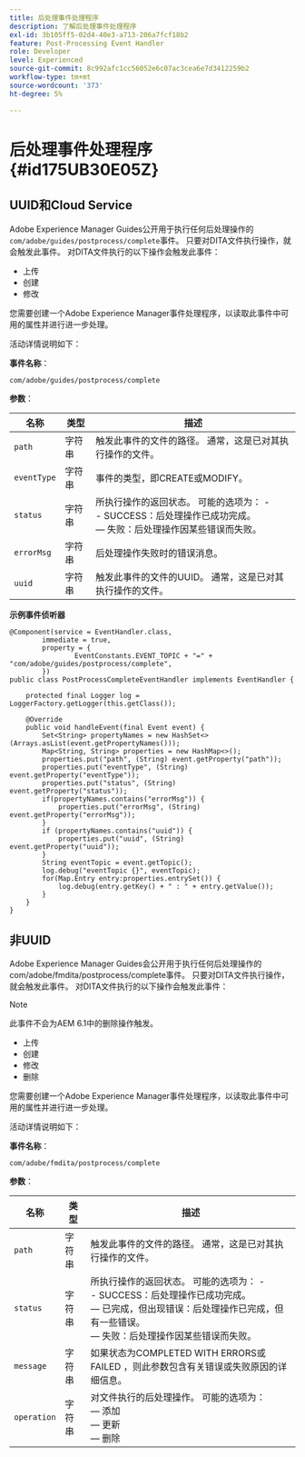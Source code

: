 ```yaml
---
title: 后处理事件处理程序
description: 了解后处理事件处理程序
exl-id: 3b105ff5-02d4-40e3-a713-206a7fcf18b2
feature: Post-Processing Event Handler
role: Developer
level: Experienced
source-git-commit: 8c992afc1cc56052e6c07ac3cea6e7d3412259b2
workflow-type: tm+mt
source-wordcount: '373'
ht-degree: 5%

---
```


# 后处理事件处理程序 {#id175UB30E05Z}

## UUID和Cloud Service

Adobe Experience Manager Guides公开用于执行任何后处理操作的`com/adobe/guides/postprocess/complete`事件。 只要对DITA文件执行操作，就会触发此事件。 对DITA文件执行的以下操作会触发此事件：

- 上传
- 创建
- 修改


您需要创建一个Adobe Experience Manager事件处理程序，以读取此事件中可用的属性并进行进一步处理。

活动详情说明如下：

**事件名称**：

```
com/adobe/guides/postprocess/complete 
```

**参数**：

| 名称 | 类型 | 描述 |
|----|----|-----------|
| `path` | 字符串 | 触发此事件的文件的路径。 通常，这是已对其执行操作的文件。 |
| `eventType` | 字符串 | 事件的类型，即CREATE或MODIFY。 |
| `status` | 字符串 | 所执行操作的返回状态。 可能的选项为： - <br>- SUCCESS：后处理操作已成功完成。 <br> — 失败：后处理操作因某些错误而失败。 |
| `errorMsg` | 字符串 | 后处理操作失败时的错误消息。 |
| `uuid` | 字符串 | 触发此事件的文件的UUID。 通常，这是已对其执行操作的文件。 |

**示例事件侦听器**


```
@Component(service = EventHandler.class,
        immediate = true,
        property = {
                EventConstants.EVENT_TOPIC + "=" + "com/adobe/guides/postprocess/complete",
        })
public class PostProcessCompleteEventHandler implements EventHandler {

    protected final Logger log = LoggerFactory.getLogger(this.getClass());

    @Override
    public void handleEvent(final Event event) {
        Set<String> propertyNames = new HashSet<>(Arrays.asList(event.getPropertyNames()));
        Map<String, String> properties = new HashMap<>();
        properties.put("path", (String) event.getProperty("path"));
        properties.put("eventType", (String) event.getProperty("eventType"));
        properties.put("status", (String) event.getProperty("status"));
        if(propertyNames.contains("errorMsg")) {
            properties.put("errorMsg", (String) event.getProperty("errorMsg"));
        }
        if (propertyNames.contains("uuid")) {
            properties.put("uuid", (String) event.getProperty("uuid"));
        }
        String eventTopic = event.getTopic();
        log.debug("eventTopic {}", eventTopic);
        for(Map.Entry entry:properties.entrySet()) {
            log.debug(entry.getKey() + " : " + entry.getValue());
        }
    }
}
```

## 非UUID


Adobe Experience Manager Guides会公开用于执行任何后处理操作的com/adobe/fmdita/postprocess/complete事件。 只要对DITA文件执行操作，就会触发此事件。 对DITA文件执行的以下操作会触发此事件：

>[!NOTE]
>
> 此事件不会为AEM 6.1中的删除操作触发。

- 上传
- 创建
- 修改
- 删除

您需要创建一个Adobe Experience Manager事件处理程序，以读取此事件中可用的属性并进行进一步处理。

活动详情说明如下：

**事件名称**：

```
com/adobe/fmdita/postprocess/complete 
```

**参数**：

| 名称 | 类型 | 描述 |
|----|----|-----------|
| `path` | 字符串 | 触发此事件的文件的路径。 通常，这是已对其执行操作的文件。 |
| `status` | 字符串 | 所执行操作的返回状态。 可能的选项为： - <br>- SUCCESS：后处理操作已成功完成。 <br> — 已完成，但出现错误：后处理操作已完成，但有一些错误。 <br> — 失败：后处理操作因某些错误而失败。 |
| `message` | 字符串 | 如果状态为COMPLETED WITH ERRORS或FAILED ，则此参数包含有关错误或失败原因的详细信息。 |
| `operation` | 字符串 | 对文件执行的后处理操作。 可能的选项为：<br> — 添加<br> — 更新<br> — 删除 |
